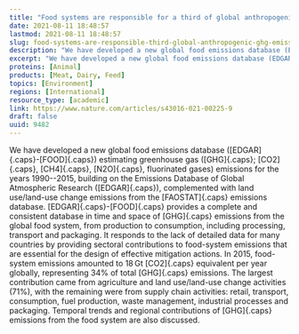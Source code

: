 ```yaml
---
title: "Food systems are responsible for a third of global anthropogenic GHG emissions"
date: 2021-08-11 18:48:57
lastmod: 2021-08-11 18:48:57
slug: food-systems-are-responsible-third-global-anthropogenic-ghg-emissions
description: "We have developed a new global food emissions database (EDGAR-FOOD) estimating greenhouse gas (GHG; CO2, CH4, N2O, fluorinated gases) emissions for the years 1990–2015, building on the Emissions Database of Global Atmospheric Research (EDGAR), complemented with land use/land-use change emissions from the FAOSTAT emissions database."
excerpt: "We have developed a new global food emissions database (EDGAR-FOOD) estimating greenhouse gas (GHG; CO2, CH4, N2O, fluorinated gases) emissions for the years 1990–2015, building on the Emissions Database of Global Atmospheric Research (EDGAR), complemented with land use/land-use change emissions from the FAOSTAT emissions database."
proteins: [Animal]
products: [Meat, Dairy, Feed]
topics: [Environment]
regions: [International]
resource_type: [academic]
link: https://www.nature.com/articles/s43016-021-00225-9
draft: false
uuid: 9482
---
```

We have developed a new global food emissions database
([EDGAR]{.caps}-[FOOD]{.caps}) estimating greenhouse gas ([GHG]{.caps};
[CO2]{.caps}, [CH4]{.caps}, [N2O]{.caps}, fluorinated gases) emissions
for the years 1990--2015, building on the Emissions Database of Global
Atmospheric Research ([EDGAR]{.caps}), complemented with land
use/land-use change emissions from the [FAOSTAT]{.caps} emissions
database. [EDGAR]{.caps}-[FOOD]{.caps} provides a complete and
consistent database in time and space of [GHG]{.caps} emissions from the
global food system, from production to consumption, including
processing, transport and packaging. It responds to the lack of detailed
data for many countries by providing sectoral contributions to
food-system emissions that are essential for the design of effective
mitigation actions. In 2015, food-system emissions amounted to 18 Gt
[CO2]{.caps} equivalent per year globally, representing 34% of total
[GHG]{.caps} emissions. The largest contribution came from agriculture
and land use/land-use change activities (71%), with the remaining were
from supply chain activities: retail, transport, consumption, fuel
production, waste management, industrial processes and packaging.
Temporal trends and regional contributions of [GHG]{.caps} emissions
from the food system are also discussed.
